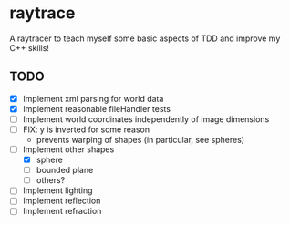 # raytrace

A raytracer to teach myself some basic aspects of TDD and improve my C++ skills!

## TODO

- [x] Implement xml parsing for world data
- [x] Implement reasonable fileHandler tests
- [ ] Implement world coordinates independently of image dimensions
- [ ] FIX: y is inverted for some reason
  - prevents warping of shapes (in particular, see spheres)
- [ ] Implement other shapes
  - [x] sphere
  - [ ] bounded plane
  - [ ] others?
- [ ] Implement lighting
- [ ] Implement reflection
- [ ] Implement refraction
